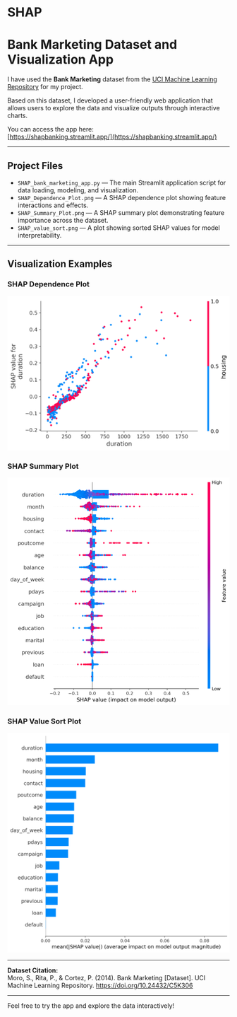 # SHAP
# Bank Marketing Dataset and Visualization App

I have used the **Bank Marketing** dataset from the [UCI Machine Learning Repository](https://archive.ics.uci.edu/ml/datasets/Bank+Marketing) for my project.

Based on this dataset, I developed a user-friendly web application that allows users to explore the data and visualize outputs through interactive charts.

You can access the app here:  
[https://shapbanking.streamlit.app/](https://shapbanking.streamlit.app/)

---

## Project Files

- `SHAP_bank_marketing_app.py` — The main Streamlit application script for data loading, modeling, and visualization.
- `SHAP_Dependence_Plot.png` — A SHAP dependence plot showing feature interactions and effects.
- `SHAP_Summary_Plot.png` — A SHAP summary plot demonstrating feature importance across the dataset.
- `SHAP_value_sort.png` — A plot showing sorted SHAP values for model interpretability.

---

## Visualization Examples

### SHAP Dependence Plot
![SHAP Dependence Plot](SHAP_Dependence_Plot.png)

### SHAP Summary Plot
![SHAP Summary Plot](SHAP_Summary_Plot.png)

### SHAP Value Sort Plot
![SHAP Value Sort](SHAP_value_sort.png)

---

**Dataset Citation:**  
Moro, S., Rita, P., & Cortez, P. (2014). Bank Marketing [Dataset]. UCI Machine Learning Repository. https://doi.org/10.24432/C5K306

---

Feel free to try the app and explore the data interactively!

